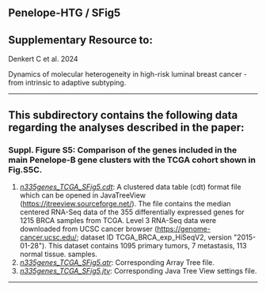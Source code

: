 ## Penelope-HTG / SFig5

## Supplementary Resource to:  

Denkert C et al. 2024 

Dynamics of molecular heterogeneity in high-risk luminal breast cancer - from intrinsic to adaptive subtyping.

************************************************************

## This subdirectory contains the following data regarding the analyses described in the paper:

### Suppl. Figure S5: Comparison of the genes included in the main Penelope-B gene clusters with the TCGA cohort shown in Fig.S5C.

1. [*n335genes_TCGA_SFig5.cdt*](https://github.com/tkarn/Penelope-HTG/blob/main/SFig5/n335genes_TCGA_SFig5.cdt): A clustered data table (cdt) format file which can be opened in JavaTreeView (https://jtreeview.sourceforge.net/). The file contains the median centered RNA-Seq data of the 355 differentially expressed genes for 1215 BRCA samples from TCGA. Level 3 RNA-Seq data were downloaded from UCSC cancer browser (https://genome-cancer.ucsc.edu/; dataset ID TCGA_BRCA_exp_HiSeqV2, version "2015-01-28"). This dataset contains 1095 primary tumors, 7 metastasis, 113 normal tissue.
samples.
2. [*n335genes_TCGA_SFig5.atr*](https://github.com/tkarn/Penelope-HTG/blob/main/SFig5/n335genes_TCGA_SFig5.atr): Corresponding Array Tree file.
3. [*n335genes_TCGA_SFig5.jtv*](https://github.com/tkarn/Penelope-HTG/blob/main/SFig5/n335genes_TCGA_SFig5.jtv): Corresponding Java Tree View settings file.


************************************************************

